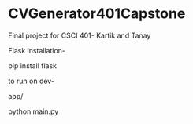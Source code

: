 # CVGenerator401Capstone

Final project for CSCI 401- Kartik and Tanay

Flask installation-

pip install flask

to run on dev-

app/

python main.py
